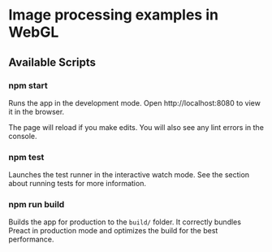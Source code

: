 # Image processing examples in WebGL

## Available Scripts

### npm start

Runs the app in the development mode.
Open http://localhost:8080 to view it in the browser.

The page will reload if you make edits.
You will also see any lint errors in the console.

### npm test

Launches the test runner in the interactive watch mode.
See the section about running tests for more information.

### npm run build

Builds the app for production to the `build/` folder.
It correctly bundles Preact in production mode and optimizes the build for the best performance.

